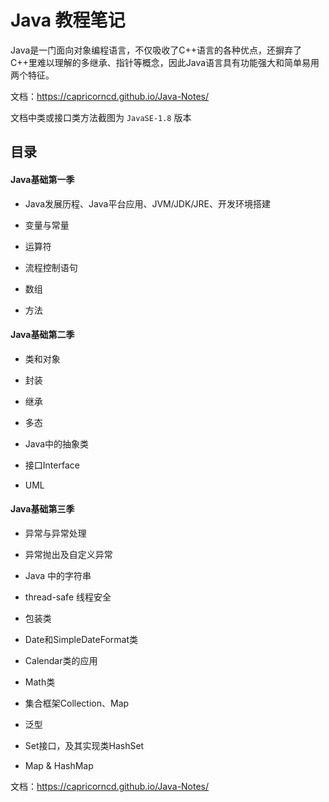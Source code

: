 # Java 教程笔记

Java是一门面向对象编程语言，不仅吸收了C++语言的各种优点，还摒弃了C++里难以理解的多继承、指针等概念，因此Java语言具有功能强大和简单易用两个特征。

文档：https://capricorncd.github.io/Java-Notes/

文档中类或接口类方法截图为 `JavaSE-1.8` 版本

## 目录

#### Java基础第一季

* Java发展历程、Java平台应用、JVM/JDK/JRE、开发环境搭建

* 变量与常量

* 运算符

* 流程控制语句

* 数组

* 方法

#### Java基础第二季

* 类和对象

* 封装

* 继承

* 多态

* Java中的抽象类

* 接口Interface

* UML

#### Java基础第三季

* 异常与异常处理

* 异常抛出及自定义异常

* Java 中的字符串

* thread-safe 线程安全

* 包装类

* Date和SimpleDateFormat类

* Calendar类的应用

* Math类

* 集合框架Collection、Map

* 泛型

* Set接口，及其实现类HashSet

* Map & HashMap

文档：https://capricorncd.github.io/Java-Notes/

